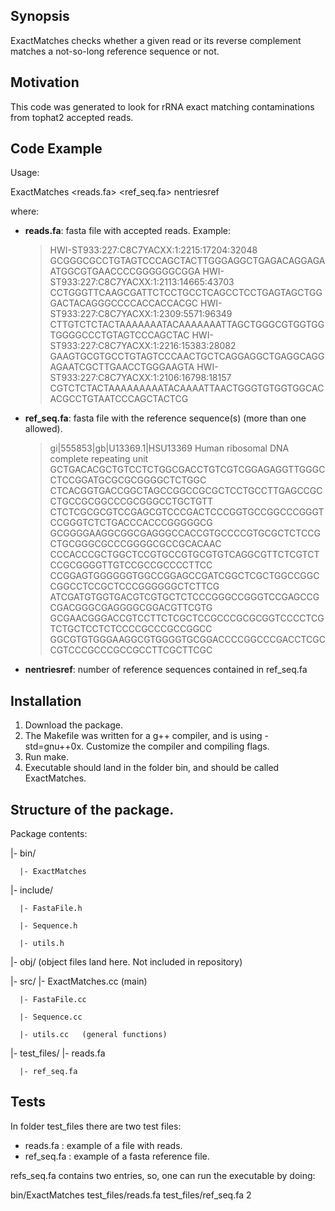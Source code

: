 ## Synopsis

ExactMatches checks whether a given read or its reverse complement matches a not-so-long
reference sequence or not.
 
## Motivation

This code was generated to look for rRNA exact matching contaminations from tophat2 accepted reads.

## Code Example

Usage: 

   ExactMatches <reads.fa> <ref_seq.fa> nentriesref

 where: 
  - **reads.fa**: fasta file with accepted reads. Example: 

      >HWI-ST933:227:C8C7YACXX:1:2215:17204:32048
      GCGGGCGCCTGTAGTCCCAGCTACTTGGGAGGCTGAGACAGGAGAATGGCGTGAACCCCGGGGGGCGGA
      >HWI-ST933:227:C8C7YACXX:1:2113:14665:43703
      CCTGGGTTCAAGCGATTCTCCTGCCTCAGCCTCCTGAGTAGCTGGGACTACAGGGCCCCACCACCACGC
      >HWI-ST933:227:C8C7YACXX:1:2309:5571:96349
      CTTGTCTCTACTAAAAAAATACAAAAAAATTAGCTGGGCGTGGTGGTGGGGCCCTGTAGTCCCAGCTAC
      >HWI-ST933:227:C8C7YACXX:1:2216:15383:28082
      GAAGTGCGTGCCTGTAGTCCCAACTGCTCAGGAGGCTGAGGCAGGAGAATCGCTTGAACCTGGGAAGTA
      >HWI-ST933:227:C8C7YACXX:1:2106:16798:18157
      CGTCTCTACTAAAAAAAAATACAAAATTAACTGGGTGTGGTGGCACACGCCTGTAATCCCAGCTACTCG

  - **ref_seq.fa**: fasta file with the reference sequence(s) (more than one allowed).

      >gi|555853|gb|U13369.1|HSU13369 Human ribosomal DNA complete repeating unit
      GCTGACACGCTGTCCTCTGGCGACCTGTCGTCGGAGAGGTTGGGCCTCCGGATGCGCGCGGGGCTCTGGC
      CTCACGGTGACCGGCTAGCCGGCCGCGCTCCTGCCTTGAGCCGCCTGCCGCGGCCCGCGGGCCTGCTGTT
      CTCTCGCGCGTCCGAGCGTCCCGACTCCCGGTGCCGGCCCGGGTCCGGGTCTCTGACCCACCCGGGGGCG
      GCGGGGAAGGCGGCGAGGGCCACCGTGCCCCGTGCGCTCTCCGCTGCGGGCGCCCGGGGCGCCGCACAAC
      CCCACCCGCTGGCTCCGTGCCGTGCGTGTCAGGCGTTCTCGTCTCCGCGGGGTTGTCCGCCGCCCCTTCC
      CCGGAGTGGGGGGTGGCCGGAGCCGATCGGCTCGCTGGCCGGCCGGCCTCCGCTCCCGGGGGGCTCTTCG
      ATCGATGTGGTGACGTCGTGCTCTCCCGGGCCGGGTCCGAGCCGCGACGGGCGAGGGGCGGACGTTCGTG
      GCGAACGGGACCGTCCTTCTCGCTCCGCCCGCGCGGTCCCCTCGTCTGCTCCTCTCCCCGCCCGCCGGCC
      GGCGTGTGGGAAGGCGTGGGGTGCGGACCCCGGCCCGACCTCGCCGTCCCGCCCGCCGCCTTCGCTTCGC

  - **nentriesref**: number of reference sequences contained in ref_seq.fa


## Installation

1. Download the package.
2. The Makefile was written for a g++ compiler, and is using -std=gnu++0x. 
   Customize the compiler and compiling flags. 
3. Run make. 
4. Executable should land in the folder bin, and should be called ExactMatches. 


## Structure of the package.

   Package contents:
 
  |- bin/

      |- ExactMatches

  |- include/

      |- FastaFile.h

      |- Sequence.h

      |- utils.h

  |- obj/ (object files land here. Not included in repository)

  |- src/
      |- ExactMatches.cc  (main)

      |- FastaFile.cc

      |- Sequence.cc

      |- utils.cc   (general functions)

  |- test_files/
      |- reads.fa

      |- ref_seq.fa

## Tests

In folder test_files there are two test files: 

- reads.fa :  example of a file with reads.
- ref_seq.fa  :  example of a fasta reference file. 

refs_seq.fa contains two entries, so, one can run the executable 
by doing: 

 bin/ExactMatches test_files/reads.fa test_files/ref_seq.fa 2

